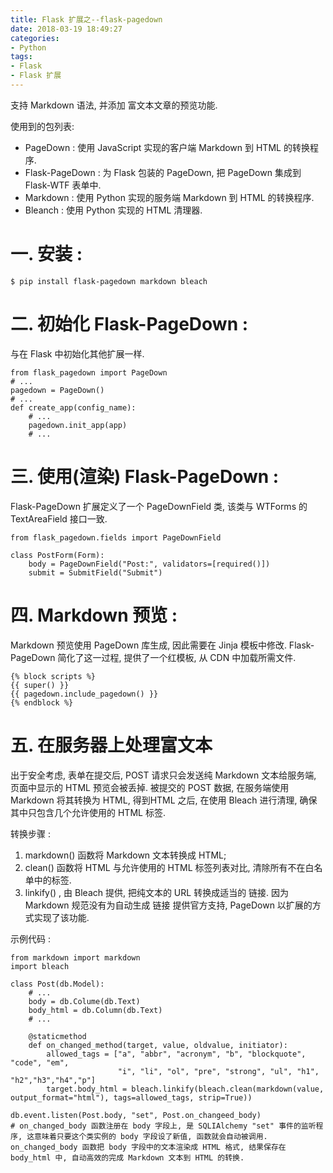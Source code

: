 ```yaml
---
title: Flask 扩展之--flask-pagedown
date: 2018-03-19 18:49:27
categories:
- Python
tags:
- Flask
- Flask 扩展
---
```

支持 Markdown 语法, 并添加 富文本文章的预览功能.

使用到的包列表:
- PageDown : 使用 JavaScript 实现的客户端 Markdown 到 HTML 的转换程序.
- Flask-PageDown : 为 Flask 包装的 PageDown, 把 PageDown 集成到 Flask-WTF 表单中.
- Markdown : 使用 Python 实现的服务端 Markdown 到 HTML 的转换程序.
- Bleanch : 使用 Python 实现的 HTML 清理器.

# 一. 安装 : 
    
    $ pip install flask-pagedown markdown bleach

# 二. 初始化 Flask-PageDown : 
与在 Flask 中初始化其他扩展一样.

    from flask_pagedown import PageDown
    # ...
    pagedown = PageDown()
    # ...
    def create_app(config_name):
        # ...
        pagedown.init_app(app)
        # ...

# 三. 使用(渲染) Flask-PageDown : 
Flask-PageDown 扩展定义了一个 PageDownField 类, 该类与 WTForms 的 TextAreaField 接口一致.

    from flask_pagedown.fields import PageDownField

    class PostForm(Form):
        body = PageDownField("Post:", validators=[required()])
        submit = SubmitField("Submit")

# 四. Markdown 预览 : 
Markdown 预览使用 PageDown 库生成, 因此需要在 Jinja 模板中修改. Flask-PageDown 简化了这一过程, 提供了一个红模板, 从 CDN 中加载所需文件.
    
    {% block scripts %}
    {{ super() }}
    {{ pagedown.include_pagedown() }}
    {% endblock %}

# 五. 在服务器上处理富文本

出于安全考虑, 表单在提交后, POST 请求只会发送纯 Markdown 文本给服务端, 页面中显示的 HTML 预览会被丢掉. 被提交的 POST 数据, 在服务端使用 Markdown 将其转换为 HTML, 得到HTML 之后, 在使用 Bleach 进行清理, 确保其中只包含几个允许使用的 HTML 标签.

转换步骤 : 
1. markdown() 函数将 Markdown 文本转换成 HTML;
2. clean() 函数将 HTML 与允许使用的 HTML 标签列表对比, 清除所有不在白名单中的标签.
3. linkify() , 由 Bleach 提供, 把纯文本的 URL 转换成适当的 <a> 链接. 因为 Markdown 规范没有为自动生成 链接 提供官方支持, PageDown 以扩展的方式实现了该功能.

示例代码 : 
    
    from markdown import markdown
    import bleach

    class Post(db.Model):
        # ...
        body = db.Colume(db.Text)
        body_html = db.Column(db.Text)
        # ...

        @staticmethod
        def on_changed_method(target, value, oldvalue, initiator):
            allowed_tags = ["a", "abbr", "acronym", "b", "blockquote", "code", "em",
                            "i", "li", "ol", "pre", "strong", "ul", "h1", "h2","h3","h4","p"]
            target.body_html = bleach.linkify(bleach.clean(markdown(value, output_format="html"), tags=allowed_tags, strip=True))

    db.event.listen(Post.body, "set", Post.on_changeed_body) 
    # on_changed_body 函数注册在 body 字段上, 是 SQLIAlchemy "set" 事件的监听程序, 这意味着只要这个类实例的 body 字段设了新值, 函数就会自动被调用. on_changed_body 函数把 body 字段中的文本渲染成 HTML 格式, 结果保存在 body_html 中, 自动高效的完成 Markdown 文本到 HTML 的转换.